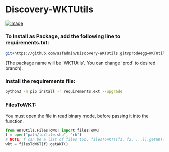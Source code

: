 # Discovery-WKTUtils

[![image](https://img.shields.io/pypi/v/wktutils.svg)](https://pypi.python.org/pypi/WKTUtils)

### To Install as Package, add the following line to requirements.txt:

```bash
git+https://github.com/asfadmin/Discovery-WKTUtils.git@prod#egg=WKTUtils
```

(The package name will be 'WKTUtils'. You can change 'prod' to desired branch).

### Install the requirements file:

```bash
python3 -m pip install -r requirements.ext --upgrade
```

### FilesToWKT:
You must open the file in read binary mode, before passing it into the function.

```python
from WKTUtils.FilesToWKT import filesToWKT
f = open("path/to/file.shp", "rb")
# NOTE: f can be a list of files too. filesToWKT([f1, f2, ...]).getWKT()
wkt = filesToWKT(f).getWKT()
```

